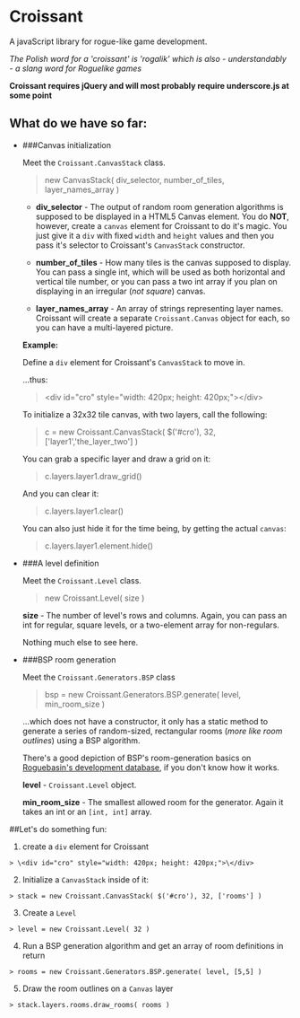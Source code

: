 # Croissant

A javaScript library for rogue-like game development.

*The Polish word for a 'croissant' is 'rogalik' which is also - understandably - a slang word for Roguelike games*

**Croissant requires jQuery and will most probably require underscore.js at some point**

## What do we have so far:

* ###Canvas initialization

  Meet the `Croissant.CanvasStack` class.

  > new CanvasStack( div_selector, number_of_tiles, layer_names_array )

  * **div_selector** - The output of random room generation algorithms is supposed to be displayed in a HTML5 Canvas element. You do **NOT**, however, create a `canvas` element for Croissant to do it's magic. You just give it a `div` with fixed `width` and `height` values and then you pass it's selector to Croissant's `CanvasStack` constructor.

  * **number_of_tiles** - How many tiles is the canvas supposed to display. You can pass a single int, which will be used as both horizontal and vertical tile number, or you can pass a two int array if you plan on displaying in an irregular (_not square_) canvas.

  * **layer_names_array** - An array of strings representing layer names. Croissant will create a separate `Croissant.Canvas` object for each, so you can have a multi-layered picture.

  **Example:**

  Define a `div` element for Croissant's `CanvasStack` to move in.

  ...thus:

  > \<div id="cro" style="width: 420px; height: 420px;">\</div>

  To initialize a 32x32 tile canvas, with two layers, call the following:

  > c = new Croissant.CanvasStack( $('#cro'), 32, ['layer1','the_layer_two'] )

  You can grab a specific layer and draw a grid on it:

  > c.layers.layer1.draw_grid()

  And you can clear it:

  > c.layers.layer1.clear()

  You can also just hide it for the time being, by getting the actual `canvas`:

  > c.layers.layer1.element.hide()

* ###A level definition

  Meet the `Croissant.Level` class.

  > new Croissant.Level( size )

  **size** - The number of level's rows and columns. Again, you can pass an int for regular, square levels, or a two-element array for non-regulars.

  Nothing much else to see here.

* ###BSP room generation

  Meet the `Croissant.Generators.BSP` class

  > bsp = new Croissant.Generators.BSP.generate( level, min_room_size )

  ...which does not have a constructor, it only has a static method to generate a series of random-sized, rectangular rooms (_more like room outlines_) using a BSP algorithm.

  There's a good depiction of BSP's room-generation basics on [Roguebasin's development database](http://roguebasin.roguelikedevelopment.org/index.php/Basic_BSP_Dungeon_generation), if you don't know how it works.

  **level** - `Croissant.Level` object.

  **min_room_size** - The smallest allowed room for the generator. Again it takes an int or an `[int, int]` array.

##Let's do something fun:

  1. create a `div` element for Croissant

    > \<div id="cro" style="width: 420px; height: 420px;">\</div>

  2. Initialize a `CanvasStack` inside of it:

    > stack = new Croissant.CanvasStack( $('#cro'), 32, ['rooms'] )

  3. Create a `Level`

    > level = new Croissant.Level( 32 )

  4. Run a BSP generation algorithm and get an array of room definitions in return

    > rooms = new Croissant.Generators.BSP.generate( level, [5,5] )

  5. Draw the room outlines on a `Canvas` layer

    > stack.layers.rooms.draw_rooms( rooms )